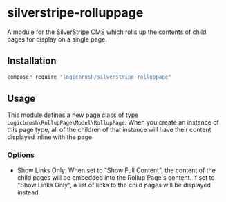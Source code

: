 # silverstripe-rolluppage

A module for the SilverStripe CMS which rolls up the contents of child pages for display on a single page.

## Installation

```sh
composer require "logicbrush/silverstripe-rolluppage"
```

## Usage

This module defines a new page class of type `Logicbrush\RollupPage\Model\RollupPage`.  When you create an instance of this page type, all of the children of that instance will have their content displayed inline with the page.

### Options

- Show Links Only: When set to "Show Full Content", the content of the child pages will be embedded into the Rollup Page's content. If set to "Show Links Only", a list of links to the child pages will be displayed instead.
